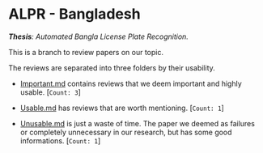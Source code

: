 # ALPR - Bangladesh

***Thesis**: Automated Bangla License Plate Recognition.*

This is a branch to review papers on our topic.

The reviews are separated into three folders by their usability.
- [Important.md](Important.md) contains reviews that we deem important and highly usable. [`Count: 3`]

- [Usable.md](Usable.md) has reviews that are worth mentioning. [`Count: 1`]

- [Unusable.md](Unusable.md) is just a waste of time. The paper we deemed as failures or completely unnecessary in our research, but has some good informations. [`Count: 1`]


